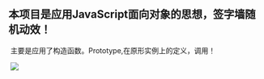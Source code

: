## **本项目是应用JavaScript面向对象的思想，签字墙随机动效！**

​             主要是应用了构造函数。Prototype,在原形实例上的定义，调用！

​                ![](C:\Users\Administrator.PC-20190326DKEY\Desktop\微信图片_20200503235718.png)